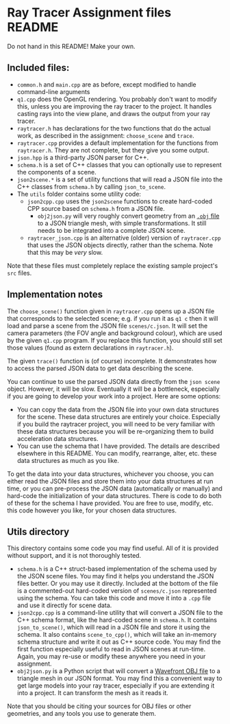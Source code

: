 # Ray Tracer Assignment files README

Do not hand in this README! Make your own.

## Included files:

* `common.h` and `main.cpp` are as before, except modified to handle command-line arguments
* `q1.cpp` does the OpenGL rendering. You probably don't want to modify this, unless you are improving the ray tracer to the project. It handles casting rays into the view plane, and draws the output from your ray tracer.
* `raytracer.h` has declarations for the two functions that do the actual work, as described in the assignment: `choose_scene` and `trace`.
* `raytracer.cpp` provides a default implementation for the functions from `raytracer.h`. They are not complete, but they give you some output.
* `json.hpp` is a third-party JSON parser for C++.
* `schema.h` is a set of C++ classes that you can optionally use to represent the components of a scene.
* `json2scene.*` is a set of utility functions that will read a JSON file into the C++ classes from `schema.h` by calling `json_to_scene`.
* The `utils` folder contains some utility code:
  * `json2cpp.cpp` uses the `json2scene` functions to create hard-coded CPP source based on `schema.h` from a JSON file.
	* `obj2json.py` will very roughly convert geometry from an [`.obj` file](https://en.wikipedia.org/wiki/Wavefront_.obj_file) to a JSON triangle mesh, with simple transformations. It still needs to be integrated into a complete JSON scene.
  * `raytracer_json.cpp` is an alternative (older) version of `raytracer.cpp` that uses the JSON objects directly, rather than the schema. Note that this may be *very* slow.

Note that these files must completely replace the existing sample project's `src` files.

## Implementation notes

The `choose_scene()` function given in `raytracer.cpp` opens up a JSON file that corresponds to the selected scene; e.g. if you run it as `q1 c` then it will load and parse a scene from the JSON file `scenes/c.json`. It will set the camera parameters (the FOV angle and background colour), which are used by the given `q1.cpp` program. If you replace this function, you should still set those values (found as extern declarations in `raytracer.h`).

The given `trace()` function is (of course) incomplete. It demonstrates how to access the parsed JSON data to get data describing the scene.

You can continue to use the parsed JSON data directly from the `json scene` object. However, it will be slow. Eventually it will be a bottleneck, especially if you are going to develop your work into a project. Here are some options:

* You can copy the data from the JSON file into your own data structures for the scene. These data structures are entirely your choice. Especially if you build the raytracer project, you will need to be very familiar with these data structures because you will be re-organizing them to build acceleration data structures.
* You can use the schema that I have provided. The details are described elsewhere in this README. You can modify, rearrange, alter, etc. these data structures as much as you like.

To get the data into your data structures, whichever you choose, you can either read the JSON files and store them into your data structures at run time, or you can pre-process the JSON data (automatically or manually) and hard-code the initialization of your data structures. There is code to do both of these for the schema I have provided. You are free to use, modify, etc. this code however you like, for your chosen data structures.

## Utils directory

This directory contains some code you may find useful. All of it is provided without support, and it is not thoroughly tested.

* `schema.h` is a C++ struct-based implementation of the schema used by the JSON scene files. You may find it helps you understand the JSON files better. Or you may use it directly. Included at the bottom of the file is a commented-out hard-coded version of `scenes/c.json` represented using the schema. You can take this code and move it into a `.cpp` file and use it directly for scene data.
* `json2cpp.cpp` is a command-line utility that will convert a JSON file to the C++ schema format, like the hard-coded scene in `schema.h`. It contains `json_to_scene()`, which will read in a JSON file and store it using the schema. It also contains `scene_to_cpp()`, which will take an in-memory schema structure and write it out as C++ source code. You may find the first function especially useful to read in JSON scenes at run-time. Again, you may re-use or modify these anywhere you need in your assignment.
* `obj2json.py` is a Python script that will convert a [Wavefront OBJ file](https://en.wikipedia.org/wiki/Wavefront_.obj_file) to a triangle mesh in our JSON format. You may find this a convenient way to get large models into your ray tracer, especially if you are extending it into a project. It can transform the mesh as it reads it.

Note that you should be citing your sources for OBJ files or other geometries, and any tools you use to generate them.
